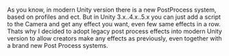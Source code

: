 As you know, in modern Unity version there is a new PostProcess system, based on profiles and ect. But in Unity 3.x..4.x..5.x you can just add a script to the Camera and get any effect you want, even few same effects in a row.
Thats why I decided to adopt legacy post process effects into modern Unity version to allow creators make any effects as previously, even together with a brand new Post Process systems.
